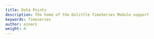 ```yaml
---
title: Data Points
description: The home of the Dolittle TimeSeries Module support
keywords: Timeseries
author: einari
weight: 4
---
```


